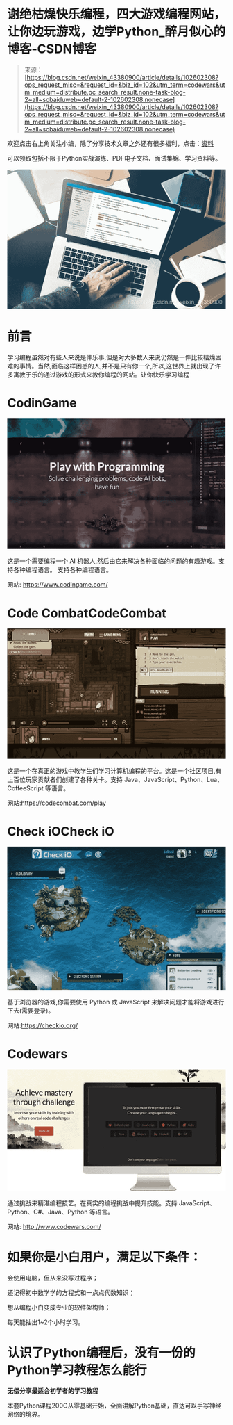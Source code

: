 <!--yml
category: codewars
date: 2022-08-13 11:51:06
-->

# 谢绝枯燥快乐编程，四大游戏编程网站，让你边玩游戏，边学Python_醉月似心的博客-CSDN博客

> 来源：[https://blog.csdn.net/weixin_43380900/article/details/102602308?ops_request_misc=&request_id=&biz_id=102&utm_term=codewars&utm_medium=distribute.pc_search_result.none-task-blog-2~all~sobaiduweb~default-2-102602308.nonecase](https://blog.csdn.net/weixin_43380900/article/details/102602308?ops_request_misc=&request_id=&biz_id=102&utm_term=codewars&utm_medium=distribute.pc_search_result.none-task-blog-2~all~sobaiduweb~default-2-102602308.nonecase)

欢迎点击右上角关注小编，除了分享技术文章之外还有很多福利，点击：[资料](http://www.cxybcw.com/)

可以领取包括不限于Python实战演练、PDF电子文档、面试集锦、学习资料等。

![](img/a4c4c497407df52c7e88b73224b94346.png)

# **前言**

学习编程虽然对有些人来说是件乐事,但是对大多数人来说仍然是一件比较枯燥困难的事情。当然,面临这样困惑的人,并不是只有你一个,所以,这世界上就出现了许多寓教于乐的通过游戏的形式来教你编程的网站。让你快乐学习编程

# **CodinGame**

![谢绝枯燥快乐编程，四大游戏编程网站，让你边玩游戏，边学Python](img/e9dc775576d1ee8fe92508e4aa862c46.png)

这是一个需要编程一个 AI 机器人,然后由它来解决各种面临的问题的有趣游戏。支持各种编程语言。 支持各种编程语言。

网站: https://www.codingame.com/

# **Code CombatCodeCombat**

![谢绝枯燥快乐编程，四大游戏编程网站，让你边玩游戏，边学Python](img/1b64ea4fd33bcefecae513354980869a.png)

这是一个在真正的游戏中教学生们学习计算机编程的平台。这是一个社区项目,有上百位玩家贡献者们创建了各种关卡。支持 Java、JavaScript、Python、Lua、CoffeeScript 等语言。

网站:https://codecombat.com/play

# **Check iOCheck iO**

![谢绝枯燥快乐编程，四大游戏编程网站，让你边玩游戏，边学Python](img/8e2eb7ad307d2d8cc108ede718ea176b.png)

基于浏览器的游戏,你需要使用 Python 或 JavaScript 来解决问题才能将游戏进行下去(需要登录)。

网站:https://checkio.org/

# **Codewars**

![谢绝枯燥快乐编程，四大游戏编程网站，让你边玩游戏，边学Python](img/d4f6c271173b3a575b79510d18fea47c.png)

通过挑战来精湛编程技艺。在真实的编程挑战中提升技能。支持 JavaScript、Python、C#、Java、Python 等语言。

网站: http://www.codewars.com/

# **如果你是小白用户，满足以下条件：**

会使用电脑，但从来没写过程序；

还记得初中数学学的方程式和一点点代数知识；

想从编程小白变成专业的软件架构师；

每天能抽出1~2个小时学习。

# **认识了Python编程后，没有一份的Python学习教程怎么能行**

**无偿分享最适合初学者的学习[教程](http://www.cxybcw.com/)**

本套Python课程200G从零基础开始，全面讲解Python基础，直达可以手写神经网络的境界。